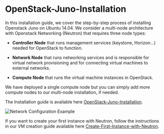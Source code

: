 OpenStack-Juno-Installation
===============================

In this installation guide, we cover the step-by-step process of installing Openstack Juno on Ubuntu 14.04.  We consider a multi-node architecture with Openstack Networking (Neutron) that requires three node types: 

+ **Controller Node** that runs management services (keystone, Horizon...) needed for OpenStack to function.

+ **Network Node** that runs networking services and is responsible for virtual network provisioning  and for connecting virtual machines to external networks.

+ **Compute Node** that runs the virtual machine instances in OpenStack. 

We have deployed a single compute node but you can simply add more compute nodes to our multi-node installation, if needed.  

The Installation guide is available here [OpenStack-Juno-Installation](https://github.com/ChaimaGhribi/OpenStack-Juno-Installation/blob/master/OpenStack-Juno-Installation.rst).

![Network Configuration Example](https://raw.githubusercontent.com/ChaimaGhribi/OpenStack-Juno-Installation/master/images/network-topo.jpg)


If you want to create your first instance with Neutron, follow the instructions in our VM creation guide available
here [Create-First-Instance-with-Neutron](https://github.com/ChaimaGhribi/OpenStack-Icehouse-Installation/blob/master/Create-your-first-instance-with-Neutron.rst).   
